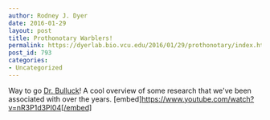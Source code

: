 ```yaml
---
author: Rodney J. Dyer
date: 2016-01-29
layout: post
title: Prothonotary Warblers!
permalink: https://dyerlab.bio.vcu.edu/2016/01/29/prothonotary/index.html
post_id: 793
categories: 
- Uncategorized
---
```

Way to go 
[Dr. Bulluck](http://rampages.us/bullucklab/)!  A cool overview of some research that we've been associated with over the years.
[embed]https://www.youtube.com/watch?v=nR3P1d3PI04[/embed]
